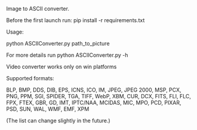 Image to ASCII converter.

Before the first launch run: pip install -r requirements.txt

Usage:

python ASCIIConverter.py path_to_picture 

For more details run python ASCIIConverter.py -h

Video converter works only on win platforms

Supported formats:

BLP, BMP, DDS, DIB, EPS, ICNS, ICO, IM, JPEG, JPEG 2000, MSP, PCX, PNG, PPM, SGI, SPIDER, TGA, TIFF, WebP, XBM, CUR, DCX,
FITS, FLI, FLC, FPX, FTEX, GBR, GD, IMT, IPTC/NAA, MCIDAS, MIC, MPO, PCD, PIXAR, PSD, SUN, WAL, WMF, EMF, XPM

(The list can change slightly in the future.)